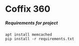 # Coffix 360

##### Requirements for project
    apt install memcached
    pip install -r requirements.txt